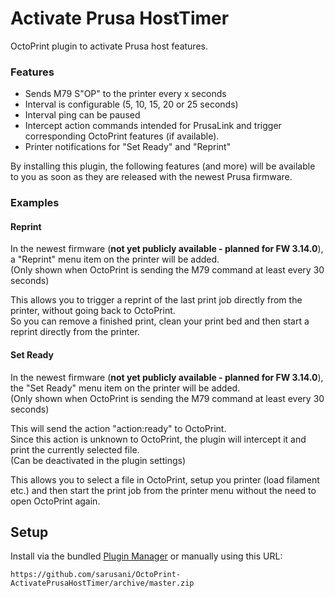 # Activate Prusa HostTimer

OctoPrint plugin to activate Prusa host features.

### Features
- Sends M79 S"OP" to the printer every x seconds
- Interval is configurable (5, 10, 15, 20 or 25 seconds)
- Interval ping can be paused
- Intercept action commands intended for PrusaLink and trigger corresponding OctoPrint features (if available).
- Printer notifications for "Set Ready" and "Reprint"

By installing this plugin, the following features (and more) will be available to you as soon as they are released with the newest Prusa firmware.

### Examples
#### Reprint
In the newest firmware (**not yet publicly available - planned for FW 3.14.0**), a "Reprint" menu item on the printer will be added.\
(Only shown when OctoPrint is sending the M79 command at least every 30 seconds)

This allows you to trigger a reprint of the last print job directly from the printer, without going back to OctoPrint.\
So you can remove a finished print, clean your print bed and then start a reprint directly from the printer.

#### Set Ready
In the newest firmware (**not yet publicly available - planned for FW 3.14.0**), the "Set Ready" menu item on the printer will be added.\
(Only shown when OctoPrint is sending the M79 command at least every 30 seconds)

This will send the action "action:ready" to OctoPrint.\
Since this action is unknown to OctoPrint, the plugin will intercept it and print the currently selected file.\
(Can be deactivated in the plugin settings)

This allows you to select a file in OctoPrint, setup you printer (load filament etc.) and then start the print job from the printer menu without the need to open OctoPrint again.

## Setup

Install via the bundled [Plugin Manager](https://github.com/foosel/OctoPrint/wiki/Plugin:-Plugin-Manager)
or manually using this URL:

    https://github.com/sarusani/OctoPrint-ActivatePrusaHostTimer/archive/master.zip
